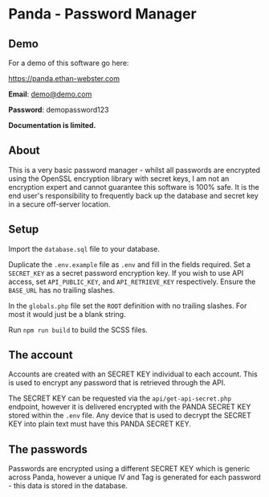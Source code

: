 # Panda - Password Manager

## Demo

For a demo of this software go here:

https://panda.ethan-webster.com

**Email**: demo@demo.com

**Password**: demopassword123

**Documentation is limited.**

## About

This is a very basic password manager - whilst all passwords are encrypted using the OpenSSL encryption library with secret keys, I am not an encryption expert and cannot guarantee this software is 100% safe. It is the end user's responsibility to frequently back up the database and secret key in a secure off-server location.

## Setup

Import the `database.sql` file to your database.

Duplicate the `.env.example` file as `.env` and fill in the fields required. Set a `SECRET_KEY` as a secret password encryption key. If you wish to use API access, set `API_PUBLIC_KEY`, and `API_RETRIEVE_KEY` respectively. Ensure the `BASE_URL` has no trailing slashes.

In the `globals.php` file set the `ROOT` definition with no trailing slashes. For most it would just be a blank string.

Run `npm run build` to build the SCSS files.

## The account

Accounts are created with an SECRET KEY individual to each account. This is used to encrypt any password that is retrieved through the API.

The SECRET KEY can be requested via the `api/get-api-secret.php` endpoint, however it is delivered encrypted with the PANDA SECRET KEY stored within the `.env` file. Any device that is used to decrypt the SECRET KEY into plain text must have this PANDA SECRET KEY.

## The passwords

Passwords are encrypted using a different SECRET KEY which is generic across Panda, however a unique IV and Tag is generated for each password - this data is stored in the database. 